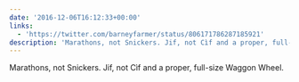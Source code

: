 ```yaml
---
date: '2016-12-06T16:12:33+00:00'
links:
  - 'https://twitter.com/barneyfarmer/status/806171786287185921'
description: 'Marathons, not Snickers. Jif, not Cìf and a proper, full-size Waggon Wheel. '
---
```

Marathons, not Snickers. Jif, not Cìf and a proper, full-size Waggon Wheel. 

